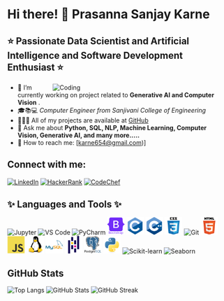 # Hi there! 👋 Prasanna Sanjay Karne

## ⭐ Passionate Data Scientist and Artificial Intelligence and Software Development Enthusiast ⭐

<img align="right" alt="Coding" width="400" src="https://user-images.githubusercontent.com/55389276/140866485-8fb1c876-9a8f-4d6a-98dc-08c4981eaf70.gif">

- 🤖 I’m currently working on project related to **Generative AI and Computer Vision** .
- 🎓📚💻 *Computer Engineer from Sanjivani College of Engineering*
- 👩🏻‍💻 All of my projects are available at [GitHub](https://github.com/Prasanna11111)
- 💭 Ask me about **Python, SQL, NLP, Machine Learning, Computer Vision, Generative AI, and many more.....**
- 📧 How to reach me: [karne654@gmail.com)]

## Connect with me:
<a href="https://www.linkedin.com/in/https://www.linkedin.com/in/prasannakarne/" target="blank"><img align="center" src="https://raw.githubusercontent.com/rahuldkjain/github-profile-readme-generator/master/src/images/icons/Social/linked-in-alt.svg" alt="LinkedIn" height="30" width="40" /></a>
<a href="https://www.hackerrank.com/profile/karne654" target="blank"><img align="center" src="https://raw.githubusercontent.com/rahuldkjain/github-profile-readme-generator/master/src/images/icons/Social/hackerrank.svg" alt="HackerRank" height="30" width="40" /></a>
<a href="https://www.codechef.com/users/helloprasanna1" target="blank"><img align="center" src="https://www.codechef.com/sites/all/themes/abessive/cc-logo.svg" alt="CodeChef" height="30" width="40" /></a>

## ✨ Languages and Tools ✨

<img src="https://upload.wikimedia.org/wikipedia/commons/thumb/3/38/Jupyter_logo.svg/1200px-Jupyter_logo.svg.png" alt="Jupyter" width="40" height="40"/> <img src="https://img.icons8.com/color/48/000000/visual-studio-code-2019.png" alt="VS Code" width="40" height="40"/> <img src="https://img.icons8.com/color/48/000000/pycharm.png" alt="PyCharm" width="40" height="40"/> <img src="https://raw.githubusercontent.com/devicons/devicon/master/icons/bootstrap/bootstrap-plain-wordmark.svg" alt="Bootstrap" width="40" height="40"/> <img src="https://raw.githubusercontent.com/devicons/devicon/master/icons/c/c-original.svg" alt="C" width="40" height="40"/> <img src="https://raw.githubusercontent.com/devicons/devicon/master/icons/cplusplus/cplusplus-original.svg" alt="C++" width="40" height="40"/> <img src="https://raw.githubusercontent.com/devicons/devicon/master/icons/css3/css3-original-wordmark.svg" alt="CSS" width="40" height="40"/> <img src="https://www.vectorlogo.zone/logos/git-scm/git-scm-icon.svg" alt="Git" width="40" height="40"/> <img src="https://raw.githubusercontent.com/devicons/devicon/master/icons/html5/html5-original-wordmark.svg" alt="HTML" width="40" height="40"/> <img src="https://raw.githubusercontent.com/devicons/devicon/master/icons/javascript/javascript-original.svg" alt="JavaScript" width="40" height="40"/> <img src="https://raw.githubusercontent.com/devicons/devicon/master/icons/linux/linux-original.svg" alt="Linux" width="40" height="40"/> <img src="https://raw.githubusercontent.com/devicons/devicon/master/icons/mysql/mysql-original-wordmark.svg" alt="MySQL" width="40" height="40"/> <img src="https://raw.githubusercontent.com/devicons/devicon/2ae2a900d2f041da66e950e4d48052658d850630/icons/pandas/pandas-original.svg" alt="Pandas" width="40" height="40"/> <img src="https://raw.githubusercontent.com/devicons/devicon/master/icons/postgresql/postgresql-original-wordmark.svg" alt="PostgreSQL" width="40" height="40"/> <img src="https://raw.githubusercontent.com/devicons/devicon/master/icons/python/python-original.svg" alt="Python" width="40" height="40"/> <img src="https://upload.wikimedia.org/wikipedia/commons/0/05/Scikit_learn_logo_small.svg" alt="Scikit-learn" width="40" height="40"/> <img src="https://seaborn.pydata.org/_images/logo-mark-lightbg.svg" alt="Seaborn" width="40" height="40"/>


## GitHub Stats
![Top Langs](https://github-readme-stats.vercel.app/api/top-langs?username=Prasanna11111&show_icons=true&locale=en&layout=compact&theme=tokyonight)
![GitHub Stats](https://github-readme-stats.vercel.app/api?username=Prasanna11111&show_icons=true&locale=en&theme=tokyonight)
![GitHub Streak](https://github-readme-streak-stats.herokuapp.com/?user=Prasanna11111&&theme=tokyonight)
